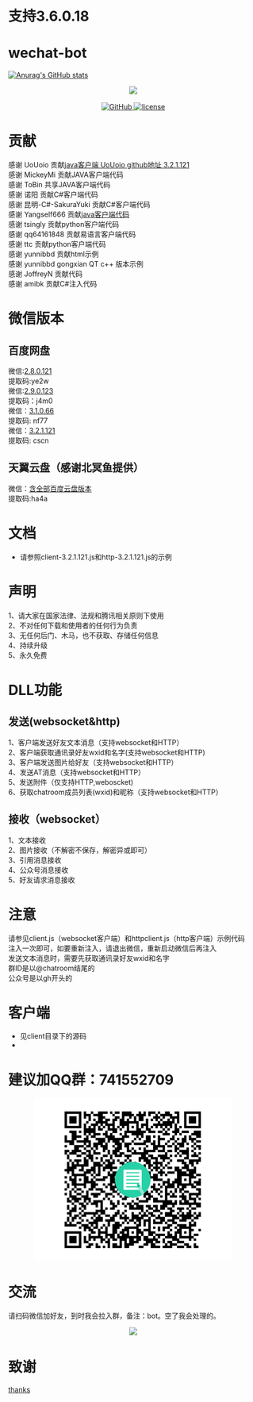
# 支持3.6.0.18    
# wechat-bot   
[![Anurag's GitHub stats](https://github-readme-stats.vercel.app/api?username=cixingguangming55555)](https://github.com/cixingguangming55555/github-readme-stats)

<p align="center">
  <img src="https://i.loli.net/2020/05/09/HXClIf5A2EpUG4u.png" width="120">
</p>

<p align="center">
   <a href="https://github.com/cixingguangming55555/wechat-bot/blob/master/LICENSE">
    <img src="https://img.shields.io/github/license/cixingguangming55555/wechat-bot" alt="GitHub">
  </a>
  <a href="https://github.com/cixingguangming55555/wechat-bot/releases">
    <img src="https://img.shields.io/github/v/release/cixingguangming55555/wechat-bot?include_prereleases" alt="license">
  </a>
</p>

# 贡献
感谢 UoUoio 贡献[java客户端  UoUoio  github地址 3.2.1.121](https://github.com/UoUoio/WechatBot)  
感谢 MickeyMi 贡献JAVA客户端代码  
感谢 ToBin    共享JAVA客户端代码  
感谢 诺阳     贡献C#客户端代码  
感谢 昆明-C#-SakuraYuki 贡献C#客户端代码  
感谢 Yangself666 贡献[java客户端代码](https://github.com/cixingguangming55555/wechat-bot/issues/60)   
感谢 tsingly 贡献python客户端代码   
感谢 qq64161848 贡献易语言客户端代码   
感谢 ttc 贡献python客户端代码   
感谢 yunnibbd 贡献html示例  
感谢 yunnibbd gongxian QT c++ 版本示例  
感谢 JoffreyN 贡献代码  
感谢 amibk 贡献C#注入代码  
# 微信版本
## 百度网盘
微信:[2.8.0.121](https://pan.baidu.com/s/1jrW2HzBxM8wceZRn8hT5UQ)   
提取码:ye2w   
微信:[2.9.0.123](https://pan.baidu.com/s/1zRJzwlZ1r8aRBeEc0lg1sw)   
提取码：j4m0   
微信：[3.1.0.66](https://pan.baidu.com/s/1HKl7sA61KqCCBo-jGR_R-w)  
提取码: nf77  
微信：[3.2.1.121](https://pan.baidu.com/s/1IHRM2OMvrLyuCz5MRbigGg)  
提取码: cscn  
## 天翼云盘（感谢北冥鱼提供）
微信：[含全部百度云盘版本](https://cloud.189.cn/t/7zmiU3Yr6v22)  
提取码:ha4a
# 文档
* 请参照client-3.2.1.121.js和http-3.2.1.121.js的示例
# 声明
1、请大家在国家法律、法规和腾讯相关原则下使用  
2、不对任何下载和使用者的任何行为负责  
3、无任何后门、木马，也不获取、存储任何信息  
4、持续升级  
5、永久免费   
# DLL功能
## 发送(websocket&http)
1、客户端发送好友文本消息（支持websocket和HTTP）    
2、客户端获取通讯录好友wxid和名字(支持websocket和HTTP)    
3、客户端发送图片给好友（支持websocket和HTTP）      
4、发送AT消息（支持websocket和HTTP）    
5、发送附件（仅支持HTTP,weboscket)      
6、获取chatroom成员列表(wxid)和昵称（支持websocket和HTTP）      
## 接收（websocket）
1、文本接收     
2、图片接收（不解密不保存，解密异或即可）   
3、引用消息接收     
4、公众号消息接收     
5、好友请求消息接收      
# 注意
请参见client.js（websocket客户端）和httpclient.js（http客户端）示例代码   
注入一次即可，如要重新注入，请退出微信，重新启动微信后再注入  
发送文本消息时，需要先获取通讯录好友wxid和名字  
群ID是以@chatroom结尾的  
公众号是以gh开头的   
# 客户端
* 见client目录下的源码  
* 
# 建议加QQ群：741552709
<center class="half">
    <img src="./pic/n1.png" width="400"/>
</center>
  
# 交流
请扫码微信加好友，到时我会拉入群，备注：bot。空了我会处理的。

<center class="half">
    <img src="https://i.loli.net/2020/05/09/3m9cRatry4gNnqH.jpg" width="400"/>
</center>
  
# 致谢
[thanks](./pic/thanks.md)  
